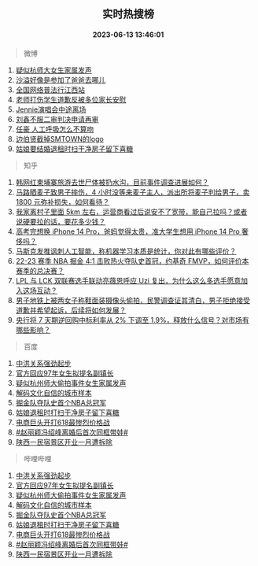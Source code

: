 <div align="center"><h2>实时热搜榜</h2><h4>2023-06-13 13:46:01</h4></div>

> 微博  

1. [疑似杭师大女生家属发声](https://s.weibo.com/weibo?q=%23%E7%96%91%E4%BC%BC%E6%9D%AD%E5%B8%88%E5%A4%A7%E5%A5%B3%E7%94%9F%E5%AE%B6%E5%B1%9E%E5%8F%91%E5%A3%B0%23&t=31&band_rank=1&Refer=top)<br />
2. [沙溢好像是参加了爸爸去哪儿](https://s.weibo.com/weibo?q=%23%E6%B2%99%E6%BA%A2%E5%A5%BD%E5%83%8F%E6%98%AF%E5%8F%82%E5%8A%A0%E4%BA%86%E7%88%B8%E7%88%B8%E5%8E%BB%E5%93%AA%E5%84%BF%23&t=31&band_rank=2&Refer=top)<br />
3. [全国网络普法行江西站](https://s.weibo.com/weibo?q=%23%E5%85%A8%E5%9B%BD%E7%BD%91%E7%BB%9C%E6%99%AE%E6%B3%95%E8%A1%8C%E6%B1%9F%E8%A5%BF%E7%AB%99%23&t=31&band_rank=3&Refer=top)<br />
4. [老师打伤学生道歉反被多位家长安慰](https://s.weibo.com/weibo?q=%23%E8%80%81%E5%B8%88%E6%89%93%E4%BC%A4%E5%AD%A6%E7%94%9F%E9%81%93%E6%AD%89%E5%8F%8D%E8%A2%AB%E5%A4%9A%E4%BD%8D%E5%AE%B6%E9%95%BF%E5%AE%89%E6%85%B0%23&t=31&band_rank=4&Refer=top)<br />
5. [Jennie演唱会中途离场](https://s.weibo.com/weibo?q=%23Jennie%E6%BC%94%E5%94%B1%E4%BC%9A%E4%B8%AD%E9%80%94%E7%A6%BB%E5%9C%BA%23&t=31&band_rank=5&Refer=top)<br />
6. [刘鑫不服二审判决申请再审](https://s.weibo.com/weibo?q=%23%E5%88%98%E9%91%AB%E4%B8%8D%E6%9C%8D%E4%BA%8C%E5%AE%A1%E5%88%A4%E5%86%B3%E7%94%B3%E8%AF%B7%E5%86%8D%E5%AE%A1%23&t=31&band_rank=6&Refer=top)<br />
7. [任豪 人工呼吸怎么不算吻](https://s.weibo.com/weibo?q=%E4%BB%BB%E8%B1%AA%20%E4%BA%BA%E5%B7%A5%E5%91%BC%E5%90%B8%E6%80%8E%E4%B9%88%E4%B8%8D%E7%AE%97%E5%90%BB&t=31&band_rank=7&Refer=top)<br />
8. [边伯贤截掉SMTOWN的logo](https://s.weibo.com/weibo?q=%23%E8%BE%B9%E4%BC%AF%E8%B4%A4%E6%88%AA%E6%8E%89SMTOWN%E7%9A%84logo%23&t=31&band_rank=8&Refer=top)<br />
9. [姑娘要结婚退租时扫干净房子留下喜糖](https://s.weibo.com/weibo?q=%23%E5%A7%91%E5%A8%98%E8%A6%81%E7%BB%93%E5%A9%9A%E9%80%80%E7%A7%9F%E6%97%B6%E6%89%AB%E5%B9%B2%E5%87%80%E6%88%BF%E5%AD%90%E7%95%99%E4%B8%8B%E5%96%9C%E7%B3%96%23&t=31&band_rank=9&Refer=top)<br />

> 知乎  

1. [韩网红柬埔寨旅游去世尸体被扔水沟，目前事件调查进展如何？](https://www.zhihu.com/question/606229094)<br />
2. [马路晒麦子致男子摔伤，4 小时没等来麦子主人，派出所将麦子判给男子，卖 1800 元弥补损失，如何看待？](https://www.zhihu.com/question/606075840)<br />
3. [我家离村子里面 5km 左右，运营商看过后说安不了宽带，能自己拉吗？或者说硬要拉的话，要花多少钱？](https://www.zhihu.com/question/597026273)<br />
4. [高考完想换 iPhone 14 Pro，爸妈觉得太贵，准大学生想用 iPhone 14 Pro 奢侈吗？](https://www.zhihu.com/question/604348759)<br />
5. [马斯克发推讽刺人工智能，称机器学习本质是统计，你对此有哪些评价？](https://www.zhihu.com/question/606172076)<br />
6. [22-23 赛季 NBA 掘金 4:1 击败热火夺队史首冠，约基奇 FMVP，如何评价本赛季的总决赛？](https://www.zhihu.com/question/606308940)<br />
7. [LPL 与 LCK 双联赛选手联动亮薇恩呼应 Uzi 复出，为什么这么多选手愿意加入这场互动？](https://www.zhihu.com/question/606131195)<br />
8. [男子地铁上被两女子称鞋面装摄像头偷拍，民警调查证其清白，男子拒绝接受道歉并希望起诉，后续将如何发展？](https://www.zhihu.com/question/606317343)<br />
9. [央行将 7 天期逆回购中标利率从 2% 下调至 1.9%，释放什么信号？对市场有哪些影响？](https://www.zhihu.com/question/606320963)<br />

> 百度  

1. [中洪关系强劲起步](https://www.baidu.com/s?wd=%E4%B8%AD%E6%B4%AA%E5%85%B3%E7%B3%BB%E5%BC%BA%E5%8A%B2%E8%B5%B7%E6%AD%A5&sa=fyb_news&rsv_dl=fyb_news)<br />
2. [官方回应97年女生拟提名副镇长](https://www.baidu.com/s?wd=%E5%AE%98%E6%96%B9%E5%9B%9E%E5%BA%9497%E5%B9%B4%E5%A5%B3%E7%94%9F%E6%8B%9F%E6%8F%90%E5%90%8D%E5%89%AF%E9%95%87%E9%95%BF&sa=fyb_news&rsv_dl=fyb_news)<br />
3. [疑似杭州师大偷拍事件女生家属发声](https://www.baidu.com/s?wd=%E7%96%91%E4%BC%BC%E6%9D%AD%E5%B7%9E%E5%B8%88%E5%A4%A7%E5%81%B7%E6%8B%8D%E4%BA%8B%E4%BB%B6%E5%A5%B3%E7%94%9F%E5%AE%B6%E5%B1%9E%E5%8F%91%E5%A3%B0&sa=fyb_news&rsv_dl=fyb_news)<br />
4. [解码文化自信的城市样本](https://www.baidu.com/s?wd=%E8%A7%A3%E7%A0%81%E6%96%87%E5%8C%96%E8%87%AA%E4%BF%A1%E7%9A%84%E5%9F%8E%E5%B8%82%E6%A0%B7%E6%9C%AC&sa=fyb_news&rsv_dl=fyb_news)<br />
5. [掘金队夺队史首个NBA总冠军](https://www.baidu.com/s?wd=%E6%8E%98%E9%87%91%E9%98%9F%E5%A4%BA%E9%98%9F%E5%8F%B2%E9%A6%96%E4%B8%AANBA%E6%80%BB%E5%86%A0%E5%86%9B&sa=fyb_news&rsv_dl=fyb_news)<br />
6. [姑娘退租时打扫干净房子留下喜糖](https://www.baidu.com/s?wd=%E5%A7%91%E5%A8%98%E9%80%80%E7%A7%9F%E6%97%B6%E6%89%93%E6%89%AB%E5%B9%B2%E5%87%80%E6%88%BF%E5%AD%90%E7%95%99%E4%B8%8B%E5%96%9C%E7%B3%96&sa=fyb_news&rsv_dl=fyb_news)<br />
7. [电商巨头开打618最惨烈价格战](https://www.baidu.com/s?wd=%E7%94%B5%E5%95%86%E5%B7%A8%E5%A4%B4%E5%BC%80%E6%89%93618%E6%9C%80%E6%83%A8%E7%83%88%E4%BB%B7%E6%A0%BC%E6%88%98&sa=fyb_news&rsv_dl=fyb_news)<br />
8. [#赵丽颖冯绍峰离婚后首次同框带娃#](https://www.baidu.com/s?wd=%23%E8%B5%B5%E4%B8%BD%E9%A2%96%E5%86%AF%E7%BB%8D%E5%B3%B0%E7%A6%BB%E5%A9%9A%E5%90%8E%E9%A6%96%E6%AC%A1%E5%90%8C%E6%A1%86%E5%B8%A6%E5%A8%83%23&sa=fyb_news&rsv_dl=fyb_news)<br />
9. [陕西一民宿景区开业一月遭拆除](https://www.baidu.com/s?wd=%E9%99%95%E8%A5%BF%E4%B8%80%E6%B0%91%E5%AE%BF%E6%99%AF%E5%8C%BA%E5%BC%80%E4%B8%9A%E4%B8%80%E6%9C%88%E9%81%AD%E6%8B%86%E9%99%A4&sa=fyb_news&rsv_dl=fyb_news)<br />

> 哔哩哔哩  

1. [中洪关系强劲起步](https://www.baidu.com/s?wd=%E4%B8%AD%E6%B4%AA%E5%85%B3%E7%B3%BB%E5%BC%BA%E5%8A%B2%E8%B5%B7%E6%AD%A5&sa=fyb_news&rsv_dl=fyb_news)<br />
2. [官方回应97年女生拟提名副镇长](https://www.baidu.com/s?wd=%E5%AE%98%E6%96%B9%E5%9B%9E%E5%BA%9497%E5%B9%B4%E5%A5%B3%E7%94%9F%E6%8B%9F%E6%8F%90%E5%90%8D%E5%89%AF%E9%95%87%E9%95%BF&sa=fyb_news&rsv_dl=fyb_news)<br />
3. [疑似杭州师大偷拍事件女生家属发声](https://www.baidu.com/s?wd=%E7%96%91%E4%BC%BC%E6%9D%AD%E5%B7%9E%E5%B8%88%E5%A4%A7%E5%81%B7%E6%8B%8D%E4%BA%8B%E4%BB%B6%E5%A5%B3%E7%94%9F%E5%AE%B6%E5%B1%9E%E5%8F%91%E5%A3%B0&sa=fyb_news&rsv_dl=fyb_news)<br />
4. [解码文化自信的城市样本](https://www.baidu.com/s?wd=%E8%A7%A3%E7%A0%81%E6%96%87%E5%8C%96%E8%87%AA%E4%BF%A1%E7%9A%84%E5%9F%8E%E5%B8%82%E6%A0%B7%E6%9C%AC&sa=fyb_news&rsv_dl=fyb_news)<br />
5. [掘金队夺队史首个NBA总冠军](https://www.baidu.com/s?wd=%E6%8E%98%E9%87%91%E9%98%9F%E5%A4%BA%E9%98%9F%E5%8F%B2%E9%A6%96%E4%B8%AANBA%E6%80%BB%E5%86%A0%E5%86%9B&sa=fyb_news&rsv_dl=fyb_news)<br />
6. [姑娘退租时打扫干净房子留下喜糖](https://www.baidu.com/s?wd=%E5%A7%91%E5%A8%98%E9%80%80%E7%A7%9F%E6%97%B6%E6%89%93%E6%89%AB%E5%B9%B2%E5%87%80%E6%88%BF%E5%AD%90%E7%95%99%E4%B8%8B%E5%96%9C%E7%B3%96&sa=fyb_news&rsv_dl=fyb_news)<br />
7. [电商巨头开打618最惨烈价格战](https://www.baidu.com/s?wd=%E7%94%B5%E5%95%86%E5%B7%A8%E5%A4%B4%E5%BC%80%E6%89%93618%E6%9C%80%E6%83%A8%E7%83%88%E4%BB%B7%E6%A0%BC%E6%88%98&sa=fyb_news&rsv_dl=fyb_news)<br />
8. [#赵丽颖冯绍峰离婚后首次同框带娃#](https://www.baidu.com/s?wd=%23%E8%B5%B5%E4%B8%BD%E9%A2%96%E5%86%AF%E7%BB%8D%E5%B3%B0%E7%A6%BB%E5%A9%9A%E5%90%8E%E9%A6%96%E6%AC%A1%E5%90%8C%E6%A1%86%E5%B8%A6%E5%A8%83%23&sa=fyb_news&rsv_dl=fyb_news)<br />
9. [陕西一民宿景区开业一月遭拆除](https://www.baidu.com/s?wd=%E9%99%95%E8%A5%BF%E4%B8%80%E6%B0%91%E5%AE%BF%E6%99%AF%E5%8C%BA%E5%BC%80%E4%B8%9A%E4%B8%80%E6%9C%88%E9%81%AD%E6%8B%86%E9%99%A4&sa=fyb_news&rsv_dl=fyb_news)<br />

